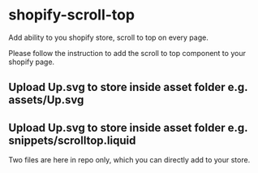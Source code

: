 # shopify-scroll-top
Add ability to you shopify store, scroll to top on every page.

Please follow the instruction to add the scroll to top component to your shopify page.

## Upload Up.svg to store inside asset folder e.g. assets/Up.svg
## Upload Up.svg to store inside asset folder e.g. snippets/scrolltop.liquid

Two files are here in repo only, which you can directly add to your store.
